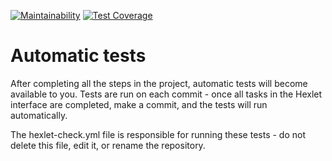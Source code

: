 [![Maintainability](https://api.codeclimate.com/v1/badges/cf2474d28a3f75a1a339/maintainability)](https://codeclimate.com/github/jtk41/frontend-project-44/maintainability)
[![Test Coverage](https://api.codeclimate.com/v1/badges/cf2474d28a3f75a1a339/test_coverage)](https://codeclimate.com/github/jtk41/frontend-project-44/test_coverage)
# Automatic tests

After completing all the steps in the project, automatic tests will become available to you. Tests are run on each commit - once all tasks in the Hexlet interface are completed, make a commit, and the tests will run automatically.

The hexlet-check.yml file is responsible for running these tests - do not delete this file, edit it, or rename the repository.
